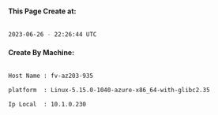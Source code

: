 
   
#### This Page Create at:

```bash

2023-06-26 - 22:26:44 UTC

```

#### Create By Machine:

```bash

Host Name : fv-az203-935

platform  : Linux-5.15.0-1040-azure-x86_64-with-glibc2.35

Ip Local  : 10.1.0.230

```


